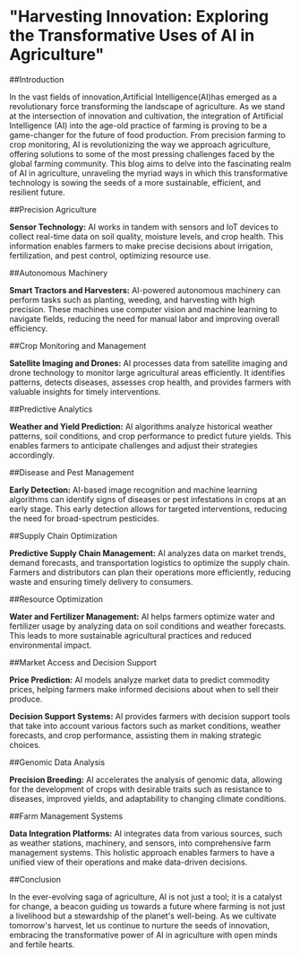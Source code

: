 # "Harvesting Innovation: Exploring the Transformative Uses of AI in Agriculture"



##Introduction

In the vast fields of innovation,Artificial Intelligence(AI)has emerged as a revolutionary force transforming the landscape of agriculture. As we stand at the intersection of innovation and cultivation, the integration of Artificial Intelligence (AI) into the age-old practice of farming is proving to be a game-changer for the future of food production.
From precision farming to crop monitoring, AI is revolutionizing the way we approach agriculture, offering solutions to some of the most pressing challenges faced by the global farming community. This blog aims to delve into the fascinating realm of AI in agriculture, unraveling the myriad ways in which this transformative technology is sowing the seeds of a more sustainable, efficient, and resilient future. 
   
##Precision Agriculture

**Sensor Technology:** AI works in tandem with sensors and IoT devices to collect real-time data on soil quality, moisture levels, and crop health. This information enables farmers to make precise decisions about irrigation, fertilization, and pest control, optimizing resource use.

##Autonomous Machinery

**Smart Tractors and Harvesters:** AI-powered autonomous machinery can perform tasks such as planting, weeding, and harvesting with high precision. These machines use computer vision and machine learning to navigate fields, reducing the need for manual labor and improving overall efficiency.

##Crop Monitoring and Management

**Satellite Imaging and Drones:** AI processes data from satellite imaging and drone technology to monitor large agricultural areas efficiently. It identifies patterns, detects diseases, assesses crop health, and provides farmers with valuable insights for timely interventions.

##Predictive Analytics

**Weather and Yield Prediction:** AI algorithms analyze historical weather patterns, soil conditions, and crop performance to predict future yields. This enables farmers to anticipate challenges and adjust their strategies accordingly.

##Disease and Pest Management

**Early Detection:** AI-based image recognition and machine learning algorithms can identify signs of diseases or pest infestations in crops at an early stage. This early detection allows for targeted interventions, reducing the need for broad-spectrum pesticides.

##Supply Chain Optimization

**Predictive Supply Chain Management:** AI analyzes data on market trends, demand forecasts, and transportation logistics to optimize the supply chain. Farmers and distributors can plan their operations more efficiently, reducing waste and ensuring timely delivery to consumers.

##Resource Optimization

**Water and Fertilizer Management:** AI helps farmers optimize water and fertilizer usage by analyzing data on soil conditions and weather forecasts. This leads to more sustainable agricultural practices and reduced environmental impact.

##Market Access and Decision Support

**Price Prediction:** AI models analyze market data to predict commodity prices, helping farmers make informed decisions about when to sell their produce.

**Decision Support Systems:** AI provides farmers with decision support tools that take into account various factors such as market conditions, weather forecasts, and crop performance, assisting them in making strategic choices.

##Genomic Data Analysis

**Precision Breeding:** AI accelerates the analysis of genomic data, allowing for the development of crops with desirable traits such as resistance to diseases, improved yields, and adaptability to changing climate conditions.

##Farm Management Systems

**Data Integration Platforms:** AI integrates data from various sources, such as weather stations, machinery, and sensors, into comprehensive farm management systems. This holistic approach enables farmers to have a unified view of their operations and make data-driven decisions.

##Conclusion

In the ever-evolving saga of agriculture, AI is not just a tool; it is a catalyst for change, a beacon guiding us towards a future where farming is not just a livelihood but a stewardship of the planet's well-being. As we cultivate tomorrow's harvest, let us continue to nurture the seeds of innovation, embracing the transformative power of AI in agriculture with open minds and fertile hearts.

